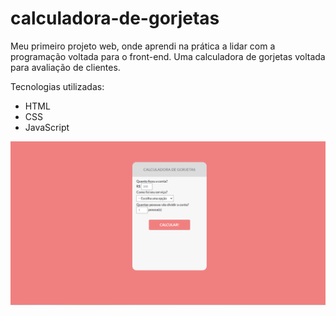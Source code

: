 # calculadora-de-gorjetas
<p>Meu primeiro projeto web, onde aprendi na prática a lidar com a programação voltada para o front-end. Uma calculadora de gorjetas voltada para avaliação de clientes.</p>
<p>Tecnologias utilizadas:</p>

 - HTML
 - CSS
 - JavaScript
<img src="assets/calculadora-de-gorjetas.png">
